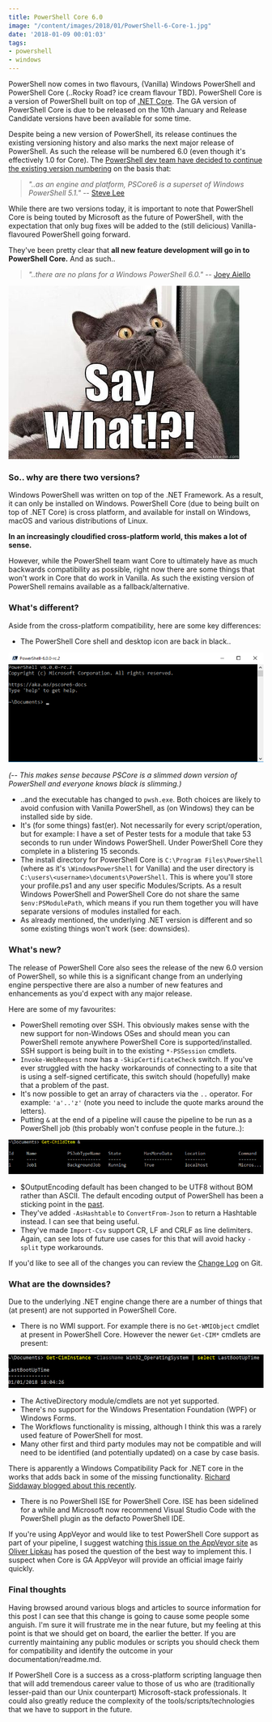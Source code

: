 ```yaml
---
title: PowerShell Core 6.0
image: "/content/images/2018/01/PowerShell-6-Core-1.jpg"
date: '2018-01-09 00:01:03'
tags:
- powershell
- windows
---
```

PowerShell now comes in two flavours, (Vanilla) Windows PowerShell and PowerShell Core (..Rocky Road? ice cream flavour TBD). PowerShell Core is a version of PowerShell built on top of [.NET Core](https://github.com/dotnet/core). The GA version of PowerShell Core is due to be released on the 10th January and Release Candidate versions have been available for some time.

Despite being a new version of PowerShell, its release continues the existing versioning history and also marks the next major release of PowerShell. As such the release will be numbered 6.0 (even though it's effectively 1.0 for Core). The [PowerShell dev team have decided to continue the existing version numbering](https://github.com/PowerShell/PowerShell/issues/5165) on the basis that:

> *"..as an engine and platform, PSCore6 is a superset of Windows PowerShell 5.1."* -- [Steve Lee](https://twitter.com/steve_msft?lang=en)

While there are two versions today, it is important to note that PowerShell Core is being touted by Microsoft as the future of PowerShell, with the expectation that only bug fixes will be added to the (still delicious) Vanilla-flavoured PowerShell going forward. 

They've been pretty clear that **all new feature development will go in to PowerShell Core.** And as such..

>  *"..there are no plans for a Windows PowerShell 6.0."* -- [Joey Aiello](https://twitter.com/joeyaiello?lang=en)

![](/content/images/2018/01/say-what-meme.jpg)

### So.. why are there two versions?

Windows PowerShell was written on top of the .NET Framework. As a result, it can only be installed on Windows. PowerShell Core (due to being built on top of .NET Core) is cross platform, and available for install on Windows, macOS and various distributions of Linux.

**In an increasingly cloudified cross-platform world, this makes a lot of sense.**

However, while the PowerShell team want Core to ultimately have as much backwards compatibility as possible, right now there are some things that won't work in Core that do work in Vanilla. As such the existing version of PowerShell remains available as a fallback/alternative.

### What's different?

Aside from the cross-platform compatibility, here are some key differences:

- The PowerShell Core shell and desktop icon are back in black..

![](/content/images/2018/01/PowerShell-Core-6.png)

*(-- This makes sense because PSCore is a slimmed down version of PowerShell and everyone knows black is slimming.)*

- ..and the executable has changed to `pwsh.exe`. Both choices are likely to avoid confusion with Vanilla PowerShell, as (on Windows) they can be installed side by side.
- It's (for some things) fast(er). Not necessarily for every script/operation, but for example: I have a set of Pester tests for a module that take 53 seconds to run under Windows PowerShell. Under PowerShell Core they complete in a blistering 15 seconds.
- The install directory for PowerShell Core is `C:\Program Files\PowerShell` (where as it's `\WindowsPowerShell` for Vanilla) and the user directory is `C:\users\<username>\documents\PowerShell`. This is where you'll store your profile.ps1 and any user specific Modules/Scripts. As a result Windows PowerShell and PowerShell Core do not share the same `$env:PSModulePath`, which means if you run them together you will have separate versions of modules installed for each.
- As already mentioned, the underlying .NET version is different and so some existing things won't work (see: downsides).

### What's new?

The release of PowerShell Core also sees the release of the new 6.0 version of PowerShell, so while this is a significant change from an underlying engine perspective there are also a number of new features and enhancements as you'd expect with any major release. 

Here are some of my favourites:

- PowerShell remoting over SSH. This obviously makes sense with the new support for non-Windows OSes and should mean you can PowerShell remote anywhere PowerShell Core is supported/installed. SSH support is being built in to the existing `*-PSSession` cmdlets.
- `Invoke-WebRequest` now has a `-SkipCertificateCheck` switch. If you've ever struggled with the hacky workarounds of connecting to a site that is using a self-signed certificate, this switch should (hopefully) make that a problem of the past.
- It's now possible to get an array of characters via the `..` operator. For example: `'a'..'z'` (note you need to include the quote marks around the letters).
- Putting `&` at the end of a pipeline will cause the pipeline to be run as a PowerShell job (this probably won't confuse people in the future..):

![](/content/images/2018/01/PowerShell-Core-6-Ampersand.jpg)

- $OutputEncoding default has been changed to be UTF8 without BOM rather than ASCII. The default encoding output of PowerShell has been a sticking point in the [past](https://stackoverflow.com/questions/40098771/changing-powershells-default-output-encoding-to-utf-8).
- They've added `-AsHashtable` to `ConvertFrom-Json` to return a Hashtable instead. I can see that being useful.
- They've made `Import-Csv` support CR, LF and CRLF as line delimiters. Again, can see lots of future use cases for this that will avoid hacky `-split` type workarounds.

If you'd like to see all of the changes you can review the [Change Log](https://github.com/PowerShell/PowerShell/blob/master/CHANGELOG.md) on Git.

### What are the downsides?

Due to the underlying .NET engine change there are a number of things that (at present) are not supported in PowerShell Core. 

- There is no WMI support. For example there is no `Get-WMIObject` cmdlet at present in PowerShell Core. However the newer `Get-CIM*` cmdlets are present:

![](/content/images/2018/01/PowerShell-Core-6-Get-CimInstance.jpg)

- The ActiveDirectory module/cmdlets are not yet supported.
- There's no support for the Windows Presentation Foundation (WPF) or Windows Forms.
- The Workflows functionality is missing, although I think this was a rarely used feature of PowerShell for most.
- Many other first and third party modules may not be compatible and will need to be identified (and potentially updated) on a case by case basis.

There is apparently a Windows Compatibility Pack for .NET core in the works that adds back in some of the missing functionality. [Richard Siddaway blogged about this recently](https://richardspowershellblog.wordpress.com/2018/01/04/windows-compatibility-pack/).

- There is no PowerShell ISE for PowerShell Core. ISE has been sidelined for a while and Microsoft now recommend Visual Studio Code with the PowerShell plugin as the defacto PowerShell IDE.

If you're using AppVeyor and would like to test PowerShell Core support as part of your pipeline, I suggest watching [this issue on the AppVeyor site](https://help.appveyor.com/discussions/questions/16107-different-images) as [Oliver Lipkau](https://github.com/lipkau) has posed the question of the best way to implement this. I suspect when Core is GA AppVeyor will provide an official image fairly quickly.

### Final thoughts

Having browsed around various blogs and articles to source information for this post I can see that this change is going to cause some people some anguish. I'm sure it will frustrate me in the near future, but my feeling at this point is that we should get on board, the earlier the better. If you are currently maintaining any public modules or scripts you should check them for compatibility and identify the outcome in your documentation/readme.md. 

If PowerShell Core is a success as a cross-platform scripting language then that will add tremendous career value to those of us who are (traditionally lesser-paid than our Unix counterpart) Microsoft-stack professionals. It could also greatly reduce the complexity of the tools/scripts/technologies that we have to support in the future.